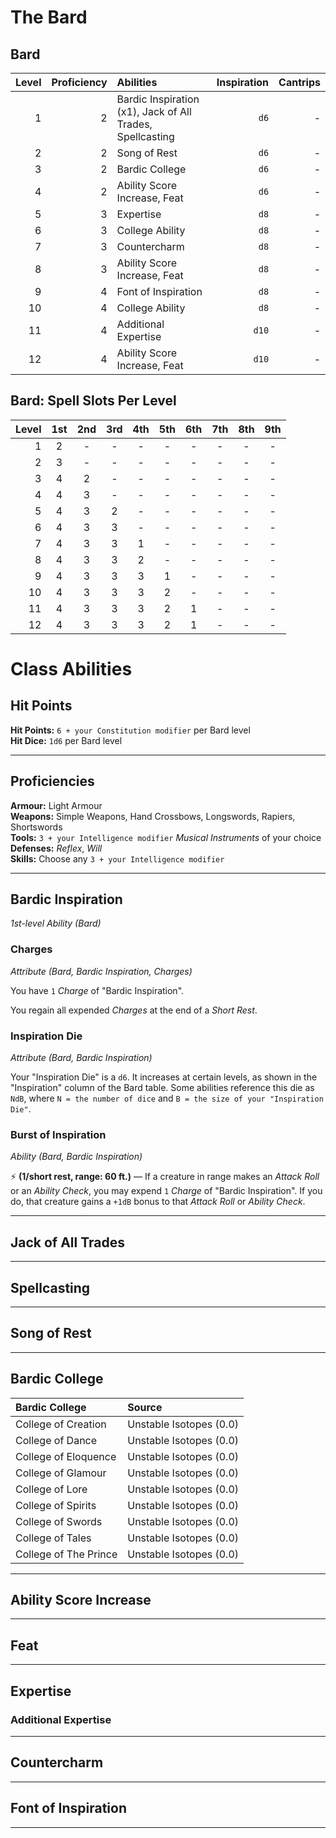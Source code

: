 # The Bard

## Bard

| Level | Proficiency | Abilities                                                 | Inspiration | Cantrips |
|------:|------------:|:----------------------------------------------------------|------------:|---------:|
|     1 |           2 | Bardic Inspiration (x1), Jack of All Trades, Spellcasting |        `d6` |        - |
|     2 |           2 | Song of Rest                                              |        `d6` |        - |
|     3 |           2 | Bardic College                                            |        `d6` |        - |
|     4 |           2 | Ability Score Increase, Feat                              |        `d6` |        - |
|     5 |           3 | Expertise                                                 |        `d8` |        - |
|     6 |           3 | College Ability                                           |        `d8` |        - |
|     7 |           3 | Countercharm                                              |        `d8` |        - |
|     8 |           3 | Ability Score Increase, Feat                              |        `d8` |        - |
|     9 |           4 | Font of Inspiration                                       |        `d8` |        - |
|    10 |           4 | College Ability                                           |        `d8` |        - |
|    11 |           4 | Additional Expertise                                      |       `d10` |        - |
|    12 |           4 | Ability Score Increase, Feat                              |       `d10` |        - |

## Bard: Spell Slots Per Level

| Level | 1st | 2nd | 3rd | 4th | 5th | 6th | 7th | 8th | 9th |
|------:|:---:|:---:|:---:|:---:|:---:|:---:|:---:|:---:|:---:|
|     1 |  2  |  -  |  -  |  -  |  -  |  -  |  -  |  -  |  -  |
|     2 |  3  |  -  |  -  |  -  |  -  |  -  |  -  |  -  |  -  |
|     3 |  4  |  2  |  -  |  -  |  -  |  -  |  -  |  -  |  -  |
|     4 |  4  |  3  |  -  |  -  |  -  |  -  |  -  |  -  |  -  |
|     5 |  4  |  3  |  2  |  -  |  -  |  -  |  -  |  -  |  -  |
|     6 |  4  |  3  |  3  |  -  |  -  |  -  |  -  |  -  |  -  |
|     7 |  4  |  3  |  3  |  1  |  -  |  -  |  -  |  -  |  -  |
|     8 |  4  |  3  |  3  |  2  |  -  |  -  |  -  |  -  |  -  |
|     9 |  4  |  3  |  3  |  3  |  1  |  -  |  -  |  -  |  -  |
|    10 |  4  |  3  |  3  |  3  |  2  |  -  |  -  |  -  |  -  |
|    11 |  4  |  3  |  3  |  3  |  2  |  1  |  -  |  -  |  -  |
|    12 |  4  |  3  |  3  |  3  |  2  |  1  |  -  |  -  |  -  |

# Class Abilities

## Hit Points
**Hit Points:** `6 + your Constitution modifier` per Bard level  
**Hit Dice:** `1d6` per Bard level  

---

## Proficiencies

**Armour:** Light Armour  
**Weapons:** Simple Weapons, Hand Crossbows, Longswords, Rapiers, Shortswords  
**Tools:** `3 + your Intelligence modifier` *Musical Instruments* of your choice  
**Defenses:** *Reflex*, *Will*  
**Skills:** Choose any `3 + your Intelligence modifier`  

---

## Bardic Inspiration
*1st-level Ability (Bard)*

### Charges
*Attribute (Bard, Bardic Inspiration, Charges)*

You have `1` *Charge* of "Bardic Inspiration".

You regain all expended *Charges* at the end of a *Short Rest*.

### Inspiration Die
*Attribute (Bard, Bardic Inspiration)*  

Your "Inspiration Die" is a `d6`. It increases at certain levels, as shown in the "Inspiration" column of the Bard table. Some abilities reference this die as `NdB`, where `N = the number of dice` and `B = the size of your "Inspiration Die"`.

### Burst of Inspiration
*Ability (Bard, Bardic Inspiration)*  

⚡ **(1/short rest, range: 60 ft.)** — If a creature in range makes an *Attack Roll* or an *Ability Check*, you may expend `1` *Charge* of "Bardic Inspiration". If you do, that creature gains a `+1dB` bonus to that *Attack Roll* or *Ability Check*.

---

## Jack of All Trades

---

## Spellcasting

---

## Song of Rest

---

## Bardic College

| Bardic College        | Source                  |
|:----------------------|:------------------------|
| College of Creation   | Unstable Isotopes (0.0) |
| College of Dance      | Unstable Isotopes (0.0) |
| College of Eloquence  | Unstable Isotopes (0.0) |
| College of Glamour    | Unstable Isotopes (0.0) |
| College of Lore       | Unstable Isotopes (0.0) |
| College of Spirits    | Unstable Isotopes (0.0) |
| College of Swords     | Unstable Isotopes (0.0) |
| College of Tales      | Unstable Isotopes (0.0) |
| College of The Prince | Unstable Isotopes (0.0) |

---

## Ability Score Increase

---

## Feat

---

## Expertise

### Additional Expertise

---

## Countercharm

---

## Font of Inspiration

---
